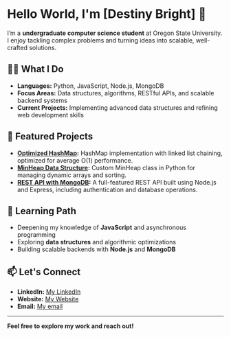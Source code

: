 # Hello World, I'm [Destiny Bright] 👋

I’m a **undergraduate computer science student** at Oregon State University. I enjoy tackling complex problems and turning ideas into scalable, well-crafted solutions.

## 👨‍💻 What I Do

- **Languages:** Python, JavaScript, Node.js, MongoDB
- **Focus Areas:** Data structures, algorithms, RESTful APIs, and scalable backend systems
- **Current Projects:** Implementing advanced data structures and refining web development skills

## 🔨 Featured Projects

- **[Optimized HashMap](https://github.com/yourusername/optimized-hashmap):** HashMap implementation with linked list chaining, optimized for average O(1) performance.
- **[MinHeap Data Structure](https://github.com/yourusername/minheap-class):** Custom MinHeap class in Python for managing dynamic arrays and sorting.
- **[REST API with MongoDB](https://github.com/yourusername/rest-api):** A full-featured REST API built using Node.js and Express, including authentication and database operations.

## 🌱 Learning Path

- Deepening my knowledge of **JavaScript** and asynchronous programming
- Exploring **data structures** and algorithmic optimizations
- Building scalable backends with **Node.js** and **MongoDB**

## 📫 Let's Connect

- **LinkedIn:** [My LinkedIn](https://www.linkedin.com/in/destiny-bright)
- **Website:** [My Website](https://www.destinybright.com/)
- **Email:** [My email](mailto:desjbright@gmail.com)

---

**Feel free to explore my work and reach out!**
